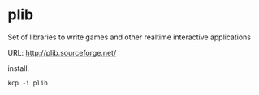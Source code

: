 # plib
Set of libraries to write games and other realtime interactive applications

URL: http://plib.sourceforge.net/

install:
```
kcp -i plib
```
